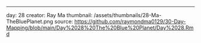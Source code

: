 ---
day: 28
creator: Ray Ma
thumbnail: /assets/thumbnails/28-Ma-TheBluePlanet.png
source: https://github.com/raymondma0129/30-Day-Mapping/blob/main/Day%2028%20The%20Blue%20Planet/Day%2028.Rmd